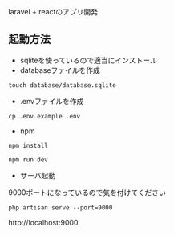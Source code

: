laravel + reactのアプリ開発


## 起動方法

- sqliteを使っているので適当にインストール
- databaseファイルを作成

```
touch database/database.sqlite
```

- .envファイルを作成

```
cp .env.example .env
```

- npm

```
npm install

npm run dev
```

- サーバ起動

9000ポートになっているので気を付けてください

```
php artisan serve --port=9000
```

http://localhost:9000

